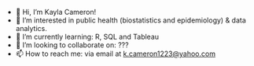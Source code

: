 - 👋 Hi, I’m Kayla Cameron!
- 👀 I’m interested in public health (biostatistics and epidemiology) & data analytics.
- 🌱 I’m currently learning: R, SQL and Tableau
- 💞️ I’m looking to collaborate on: ???
- 📫 How to reach me: via email at k.cameron1223@yahoo.com

<!---
kaylacameron1223/kaylacameron1223 is a ✨ special ✨ repository because its `README.md` (this file) appears on your GitHub profile.
You can click the Preview link to take a look at your changes.
--->
